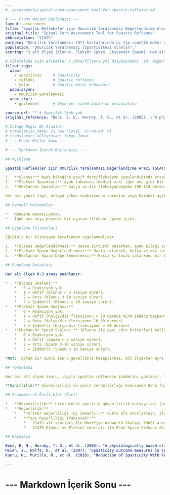 ```yaml
---
# _assessments/spinal-cord-assessment-tool-for-spastic-reflexes.md

# --- Front Matter Başlangıcı ---
layout: assessment
title: "Spastik Refleksler için Omurilik Yaralanması Değerlendirme Aracı" # Türkçe'ye çevrilmiş başlık
original_title: "Spinal Cord Assessment Tool for Spastic Reflexes"
abbreviation: "SCATS"
purpose: "Omurilik Yaralanması (OY) hastalarında üç tip spastik motor davranışı (klonus, fleksör spazmlar, ekstansör spazmlar) değerlendirir."
population: "Omurilik Yaralanması (Spastisitesi olanlar)."
scoring: "3 alt ölçek (Klonus, Fleksör Spazm, Ekstansör Spazm). Her alt ölçek ortaya çıkan reaksiyonun şiddetine göre 0 (reaksiyon yok) ile 3 (şiddetli reaksiyon) arasında 4 puanlık bir skala ile derecelendirilir."

# Filtreleme için etiketler (_data/filters.yml dosyasındaki 'id' değerleri kullanılacak)
filter_tags:
  alan:
    - spastisite     # Spasticity
    - refleks        # Spastic reflexes
    - motor          # Spastic motor behaviors
  populasyon:
    - omurilik-yaralanmasi
  arac-tipi:
    - gozlemsel      # Observer rated based on provocation

source_url: "" # Spesifik link yok.
original_reference: "Benz, E. N., Hornby, T. G., et al. (2005). \"A physiologically based clinical measure for spastic reflexes in spinal cord injury.\" Arch Phys Med Rehabil 86(1): 52-59." # Ana referans

# İsteğe Bağlı Ek Alanlar:
# translation_date: {% now 'local: %Y-%m-%d' %}
# translator: <Oluşturan: Yapay Zeka>
# --- Front Matter Sonu ---

# --- Markdown İçerik Başlangıcı ---

## Açıklama

Spastik Refleksler için Omurilik Yaralanması Değerlendirme Aracı (SCATS), omurilik yaralanması (OY) sonrası yaygın olarak görülen spastik motor davranışları (istemsiz kas kasılmaları) değerlendirmek için kullanılan klinik bir ölçektir. Üç spesifik spastik yanıtı hedefler:

1.  **Klonus:** Ayak bileğine pasif dorsifleksiyon uygulandığında ortaya çıkan ritmik kas kasılmaları.
2.  **Fleksör Spazmlar:** Ayak tabanına (medial ark) iğne ucu gibi bir uyaran verildiğinde kalça ve dizde ortaya çıkan fleksiyon hareketi.
3.  **Ekstansör Spazmlar:** Kalça ve diz fleksiyondayken (90-110 derece) hızla ekstansiyona getirildiğinde ortaya çıkan ekstansör kasılmalar.

Her bir yanıt tipi, ortaya çıkan reaksiyonun süresine veya hareket açıklığına göre 0'dan 3'e kadar 4 puanlık bir skala ile derecelendirilir. SCATS, tek bir eklemdeki direnci ölçen Ashworth Skalası gibi diğer spastisite ölçümlerinden farklı olarak, çoklu eklem spazmlarını ve klonusu değerlendirir.

## Gerekli Malzemeler

*   Muayene masası/yatak.
*   İğne ucu veya benzeri bir uyaran (fleksör spazm için).

## Uygulama Talimatları

Eğitimli bir klinisyen tarafından uygulanmalıdır.

1.  **Klonus Değerlendirmesi:** Hasta sırtüstü yatarken, ayak bileği pasif ve hızlı bir şekilde dorsifleksiyona getirilir ve bu pozisyonda tutulur. Ortaya çıkan klonusun süresi gözlemlenir.
2.  **Fleksör Spazm Değerlendirmesi:** Hasta sırtüstü, kalça ve diz tam ekstansiyonda iken, ayak tabanının medial arkına iğne ucu ile hafifçe dokunulur. Kalça ve dizde ortaya çıkan fleksiyon hareketinin derecesi veya ayak başparmağındaki ekstansiyon gözlemlenir.
3.  **Ekstansör Spazm Değerlendirmesi:** Hasta sırtüstü yatarken, bir bacağı kalça ve diz 90-110 derece fleksiyona getirilir. Ardından bu pozisyondan hızla tam ekstansiyona doğru hareket ettirilir. Ortaya çıkan ekstansör spazmın süresi gözlemlenir.

## Puanlama Detayları

Her alt ölçek 0-3 arası puanlanır:

*   **Klonus Skalası:**
    *   0 = Reaksiyon yok.
    *   1 = Hafif (Klonus < 3 saniye sürer).
    *   2 = Orta (Klonus 3-10 saniye sürer).
    *   3 = Şiddetli (Klonus > 10 saniye sürer).
*   **Fleksör Spazm Skalası:**
    *   0 = Reaksiyon yok.
    *   1 = Hafif (Kalça/diz fleksiyonu < 10 derece VEYA sadece başparmak ekstansiyonu).
    *   2 = Orta (Kalça/diz fleksiyonu 10-30 derece).
    *   3 = Şiddetli (Kalça/diz fleksiyonu > 30 derece).
*   **Ekstansör Spazm Skalası:** (Klonus ile aynı süre kriterleri kullanılır)
    *   0 = Reaksiyon yok.
    *   1 = Hafif (Spazm < 3 saniye sürer).
    *   2 = Orta (Spazm 3-10 saniye sürer).
    *   3 = Şiddetli (Spazm > 10 saniye sürer).

*Not: Toplam bir SCATS skoru genellikle hesaplanmaz, alt ölçekler ayrı ayrı yorumlanır.*

## Yorumlama

Her bir alt ölçek skoru, ilgili spastik refleksin şiddetini gösterir. Yüksek skorlar daha şiddetli spastisiteyi ifade eder. Tedavi öncesi ve sonrası skorlar karşılaştırılarak tedavi etkinliği değerlendirilebilir. Örneğin, Kumru ve ark. (2010) çalışmasında, rTMS (tekrarlayan transkraniyal manyetik stimülasyon) sonrası SCATS skorlarında anlamlı düşüşler (iyileşme) gözlemlenmiştir.

**Sınırlılık:** Güvenilirliği ve yanıt verebilirliği konusunda daha fazla çalışmaya ihtiyaç vardır (Hsieh et al, 2008).

## Psikometrik Özellikler (Özet)

*   **Güvenilirlik:** Literatürde spesifik güvenilirlik katsayıları (örn. ICC) rapor edilmemiştir, daha fazla çalışma gereklidir.
*   **Geçerlilik:**
    *   **Kriter Geçerliliği (Eş Zamanlı):** SCATS alt skorlarının, ilgili kaslardaki EMG aktivasyon süresi veya eklem hareket açıklığı gibi laboratuvar bazlı kinematik ve elektromyografik ölçümlerle **Mükemmel** korelasyon gösterdiği bulunmuştur (rho = 0.69 - 0.94) (Benz et al, 2005).
    *   **Yapı Geçerliliği (Yakınsak):**
        *   SCATS alt skorları ile Modifiye Ashworth Skalası (MAS) arasında **Yeterli** ile **Mükemmel** arasında korelasyonlar bulunmuştur (rho = 0.35 - 0.98). En güçlü ilişki ekstansör spazm ile kalça/diz Ashworth skorları arasındadır.
        *   SCATS Klonus ve Fleksör skorları ile Penn Spazm Frekans Skalası (PSFS) arasında **Yeterli** korelasyon bulunmuştur (rho = 0.59 ve 0.41).

## Kaynakça

Benz, E. N., Hornby, T. G., et al. (2005). "A physiologically based clinical measure for spastic reflexes in spinal cord injury." Arch Phys Med Rehabil 86(1): 52-59.
Hsieh, J., Wolfe, D., et al. (2007). "Spasticity outcome measures in spinal cord injury: psychometric properties and clinical utility." Spinal Cord 46(2): 86-95.
Kumru, H., Murillo, N., et al. (2010). "Reduction of Spasticity With Repetitive Transcranial Magnetic Stimulation in Patients With Spinal Cord Injury." Neurorehabilitation and neural repair 24(5): 435.

---
```

# --- Markdown İçerik Sonu ---